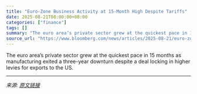 ```yaml
---
title: "Euro-Zone Business Activity at 15-Month High Despite Tariffs"
date: 2025-08-21T08:00:00+08:00
categories: ["finance"]
tags: []
summary: "The euro area’s private sector grew at the quickest pace in 15 months as manufacturing exited a three-year downturn despite a deal locking in higher levies for exports to the US."
source_url: "https://www.bloomberg.com/news/articles/2025-08-21/euro-zone-business-activity-hits-15-month-high-despite-tariffs"
---
```


The euro area’s private sector grew at the quickest pace in 15 months as manufacturing exited a three-year downturn despite a deal locking in higher levies for exports to the US.

---

*来源: [原文链接](https://www.bloomberg.com/news/articles/2025-08-21/euro-zone-business-activity-hits-15-month-high-despite-tariffs)*

